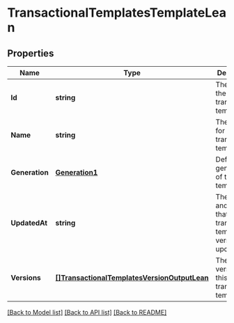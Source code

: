 # TransactionalTemplatesTemplateLean

## Properties

Name | Type | Description | Notes
------------ | ------------- | ------------- | -------------
**Id** | **string** | The ID of the transactional template. |
**Name** | **string** | The name for the transactional template. |
**Generation** | [**Generation1**](Generation1.md) | Defines the generation of the template. |
**UpdatedAt** | **string** | The date and time that this transactional template version was updated. |
**Versions** | [**[]TransactionalTemplatesVersionOutputLean**](TransactionalTemplatesVersionOutputLean.md) | The different versions of this transactional template. |[optional] 

[[Back to Model list]](../README.md#documentation-for-models) [[Back to API list]](../README.md#documentation-for-api-endpoints) [[Back to README]](../README.md)


